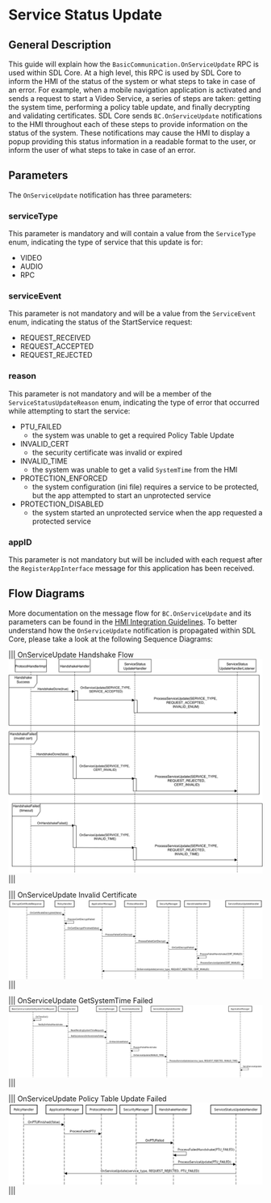 # Service Status Update

## General Description

This guide will explain how the `BasicCommunication.OnServiceUpdate` RPC is used within SDL Core. At a high level, this RPC is used by SDL Core to inform the HMI of the status of the system or what steps to take in case of an error. For example, when a mobile navigation application is activated and sends a request to start a Video Service, a series of steps are taken: getting the system time, performing a policy table update, and finally decrypting and validating certificates. SDL Core sends `BC.OnServiceUpdate` notifications to the HMI throughout each of these steps to provide information on the status of the system. These notifications may cause the HMI to display a popup providing this status information in a readable format to the user, or inform the user of what steps to take in case of an error.

## Parameters

The `OnServiceUpdate` notification has three parameters:

### serviceType

This parameter is mandatory and will contain a value from the `ServiceType` enum, indicating the type of service that this update is for:

- VIDEO
- AUDIO
- RPC

### serviceEvent

This parameter is not mandatory and will be a value from the `ServiceEvent` enum, indicating the status of the StartService request:

- REQUEST_RECEIVED
- REQUEST_ACCEPTED
- REQUEST_REJECTED

### reason

This parameter is not mandatory and will be a member of the `ServiceStatusUpdateReason` enum, indicating the type of error that occurred while attempting to start the service:

- PTU_FAILED
    - the system was unable to get a required Policy Table Update
- INVALID_CERT
    - the security certificate was invalid or expired
- INVALID_TIME
    - the system was unable to get a valid `SystemTime` from the HMI
- PROTECTION_ENFORCED
    - the system configuration (ini file) requires a service to be protected, but the app attempted to start an unprotected service
- PROTECTION_DISABLED
    - the system started an unprotected service when the app requested a protected service

### appID

This parameter is not mandatory but will be included with each request after the `RegisterAppInterface` message for this application has been received.

## Flow Diagrams

More documentation on the message flow for `BC.OnServiceUpdate` and its parameters can be found in the [HMI Integration Guidelines](https://smartdevicelink.com/en/guides/hmi/basiccommunication/onserviceupdate/).
To better understand how the `OnServiceUpdate` notification is propagated within SDL Core, please take a look at the following Sequence Diagrams:

|||
OnServiceUpdate Handshake Flow
![OnServiceUpdate](./assets/handshake_flow.png)
|||

|||
OnServiceUpdate Invalid Certificate
![OnServiceUpdate](./assets/invalid_cert.png)
|||

|||
OnServiceUpdate GetSystemTime Failed
![OnServiceUpdate](./assets/getsystemtime_failed.png)
|||

|||
OnServiceUpdate Policy Table Update Failed
![OnServiceUpdate](./assets/ptu_failed.png)
|||
